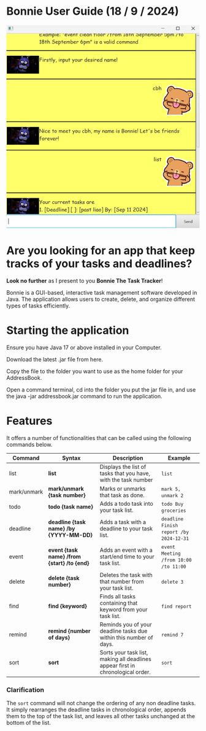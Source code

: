 # Bonnie User Guide (18 / 9 / 2024)

![Ui.png](Ui.png)

# Are you looking for an app that keep tracks of your tasks and deadlines? 
**Look no further** as I present to you **Bonnie The Task Tracker**!

Bonnie is a GUI-based, interactive task management software developed in Java. 
The application allows users to create, delete, and organize different types of tasks efficiently. 

# Starting the application

Ensure you have Java 17 or above installed in your Computer.

Download the latest .jar file from here.

Copy the file to the folder you want to use as the home folder for your AddressBook.

Open a command terminal, cd into the folder you put the jar file in, and use the java -jar addressbook.jar command to run the application.

# Features

It offers a number of functionalities that can be called using the following commands below.

| Command | Syntax | Description | Example                                 |
|---------|--------|-------------|-----------------------------------------|
| list | **list** | Displays the list of tasks that you have, with the task number | `list`                                  |
| mark/unmark | **mark/unmark {task number}** | Marks or unmarks that task as done. | `mark 5, unmark 2`                      |
| todo | **todo {task name}** | Adds a todo task into your task list. | `todo Buy groceries`                    |
| deadline | **deadline {task name} /by {YYYY-MM-DD}** | Adds a task with a deadline to your task list. | `deadline Finish report /by 2024-12-31` |
| event | **event {task name} /from {start} /to {end}** | Adds an event with a start/end time to your task list. | `event Meeting /from 10:00 /to 11:00`   |
| delete | **delete {task number}** | Deletes the task with that number from your task list. | `delete 3`                              |
| find | **find {keyword}** | Finds all tasks containing that keyword from your task list. | `find report`                           |
| remind | **remind {number of days}** | Reminds you of your deadline tasks due within this number of days. | `remind 7`                              |
| sort | **sort** | Sorts your task list, making all deadlines appear first in chronological order. | `sort`                                  |

### Clarification

The `sort` command will not change the ordering of any non deadline tasks. It simply rearranges the deadline tasks in chronological
order, appends them to the top of the task list, and leaves all other tasks unchanged at the bottom of the list.